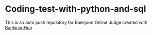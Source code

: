 # Coding-test-with-python-and-sql
This is an auto push repository for Baekjoon Online Judge created with [BaekjoonHub](https://github.com/BaekjoonHub/BaekjoonHub).
